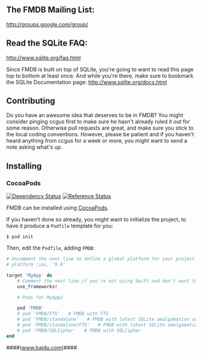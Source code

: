 ## The FMDB Mailing List:
http://groups.google.com/group/

## Read the SQLite FAQ:
http://www.sqlite.org/faq.html

Since FMDB is built on top of SQLite, you're going to want to read this page top to bottom at least once.  And while you're there, make sure to bookmark the SQLite Documentation page: http://www.sqlite.org/docs.html

## Contributing
Do you have an awesome idea that deserves to be in FMDB?  You might consider pinging ccgus first to make sure he hasn't already ruled it out for some reason.  Otherwise pull requests are great, and make sure you stick to the local coding conventions.  However, please be patient and if you haven't heard anything from ccgus for a week or more, you might want to send a note asking what's up.

## Installing

### CocoaPods

[![Dependency Status](https://www.versioneye.com/objective-c/fmdb/2.3/badge.svg?style=flat)](https://www.versioneye.com/objective-c/fmdb/2.3)
[![Reference Status](https://www.versioneye.com/objective-c/fmdb/reference_badge.svg?style=flat)](https://www.versioneye.com/objective-c/fmdb/references)

FMDB can be installed using [CocoaPods](https://cocoapods.org/).

If you haven't done so already, you might want to initialize the project, to have it produce a `Podfile` template for you:

```
$ pod init
```

Then, edit the `Podfile`, adding `FMDB`:

```ruby
# Uncomment the next line to define a global platform for your project
# platform :ios, '9.0'

target 'MyApp' do
    # Comment the next line if you're not using Swift and don't want to use dynamic frameworks
    use_frameworks!

    # Pods for MyApp2

    pod 'FMDB'
    # pod 'FMDB/FTS'   # FMDB with FTS
    # pod 'FMDB/standalone'   # FMDB with latest SQLite amalgamation source
    # pod 'FMDB/standalone/FTS'   # FMDB with latest SQLite amalgamation source and FTS
    # pod 'FMDB/SQLCipher'   # FMDB with SQLCipher
end
```
####(www.baidu.com)####
